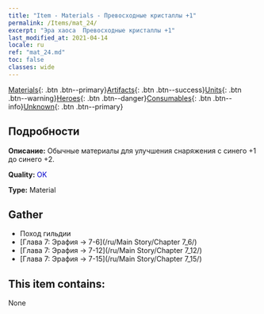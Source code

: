 ```yaml
---
title: "Item - Materials - Превосходные кристаллы +1"
permalink: /Items/mat_24/
excerpt: "Эра хаоса  Превосходные кристаллы +1"
last_modified_at: 2021-04-14
locale: ru
ref: "mat_24.md"
toc: false
classes: wide
---
```

 [Materials](/ru/Items/){: .btn .btn--primary}[Artifacts](/ru/Items/Artifacts/){: .btn .btn--success}[Units](/ru/Items/Units/){: .btn .btn--warning}[Heroes](/ru/Items/Heroes/){: .btn .btn--danger}[Consumables](/ru/Items/Consumables/){: .btn .btn--info}[Unknown](/ru/Items/Unknown/){: .btn .btn--primary}

## Подробности
 **Описание:** Обычные материалы для улучшения снаряжения c синего +1 до синего +2.

 **Quality:** <span style="color: #0000CD">OK</span>

 **Type:** Material

## Gather

*    Поход гильдии 
*    [Глава 7: Эрафия -> 7-6](/ru/Main Story/Chapter 7_6/) 
*    [Глава 7: Эрафия -> 7-12](/ru/Main Story/Chapter 7_12/) 
*    [Глава 7: Эрафия -> 7-15](/ru/Main Story/Chapter 7_15/) 

## This item contains:

  None

